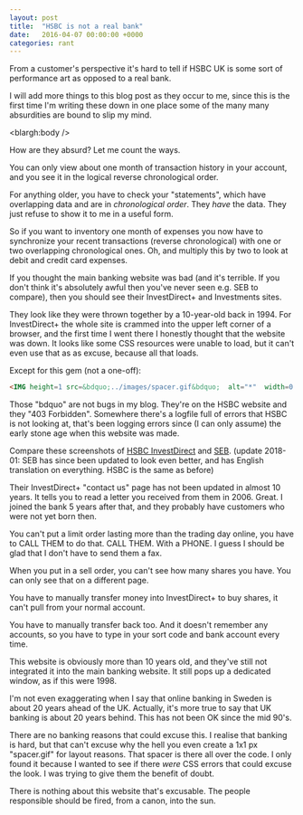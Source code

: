 ```yaml
---
layout: post
title:  "HSBC is not a real bank"
date:   2016-04-07 00:00:00 +0000
categories: rant
---
```


From a customer's perspective it's hard to tell if HSBC UK is some
sort of performance art as opposed to a real bank.

I will add more things to this blog post as they occur to me, since
this is the first time I'm writing these down in one place some of the
many many absurdities are bound to slip my mind.

<blargh:body />

How are they absurd? Let me count the ways.

You can only view about one month of transaction history in your
account, and you see it in the logical reverse chronological order.

For anything older, you have to check your "statements", which have
overlapping data and are in *chronological order*. They *have* the
data. They just refuse to show it to me in a useful form.

So if you want to inventory one month of expenses you now have to
synchronize your recent transactions (reverse chronological) with one
or two overlapping chronological ones. Oh, and multiply this by two to
look at debit and credit card expenses.

If you thought the main banking website was bad (and it's terrible.
If you don't think it's absolutely awful then you've never seen
e.g. SEB to compare), then you should see their InvestDirect+ and
Investments sites.

They look like they were thrown together by a 10-year-old back in 1994.
For InvestDirect+ the whole site is crammed into the upper left
corner of a browser, and the first time I went there I honestly
thought that the website was down.  It looks like some CSS resources
were unable to load, but it can't even use that as as excuse, because
all that loads.

Except for this gem (not a one-off):

```html
<IMG height=1 src=&bdquo;../images/spacer.gif&bdquo;  alt="*"  width=0 border=0>>
```

Those "bdquo" are not bugs in my blog. They're on the HSBC website and
they "403 Forbidden". Somewhere there's a logfile full of errors that
HSBC is not looking at, that's been logging errors since (I can only
assume) the early stone age when this website was made.

Compare these screenshots of [HSBC
InvestDirect](/static/2016-04-investdirect.png) and
[SEB](/static/2016-04-seb.png). (update 2018-01: SEB has since been
updated to look even better, and has English translation on
everything. HSBC is the same as before)

Their InvestDirect+ "contact us" page has not been updated in almost
10 years.  It tells you to read a letter you received from them
in 2006. Great.  I joined the bank 5 years after that, and they probably
have customers who were not yet born then.

You can't put a limit order lasting more than the trading day online,
you have to CALL THEM to do that. CALL THEM. With a PHONE. I guess I
should be glad that I don't have to send them a fax.

When you put in a sell order, you can't see how many shares you have.
You can only see that on a different page.

You have to manually transfer money into InvestDirect+ to buy shares,
it can't pull from your normal account.

You have to manually transfer back too. And it doesn't remember any
accounts, so you have to type in your sort code and bank account every
time.

This website is obviously more than 10 years old, and they've still
not integrated it into the main banking website. It still pops up a
dedicated window, as if this were 1998.

I'm not even exaggerating when I say that online banking in Sweden is
about 20 years ahead of the UK. Actually, it's more true to say that
UK banking is about 20 years behind. This has not been OK since the
mid 90's.

There are no banking reasons that could excuse this. I realise that
banking is hard, but that can't excuse why the hell you even create a
1x1 px "spacer.gif" for layout reasons.  That spacer is there all over
the code. I only found it because I wanted to see if there *were* CSS
errors that could excuse the look. I was trying to give them the
benefit of doubt.

There is nothing about this website that's excusable. The people
responsible should be fired, from a canon, into the sun.
